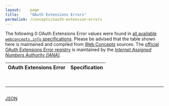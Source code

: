```yaml
---
layout:    page
title:     "OAuth Extensions Errors"
permalink: /concepts/oauth-extension-errors
---
```




The following 0 OAuth Extensions Error values were found in [all available `webconcepts.info` specifications](/specs). Please be advised that the table shown here is maintained and compiled from [Web Concepts](/) sources. The [official OAuth Extensions Error registry](http://www.iana.org/assignments/oauth-parameters/oauth-parameters.xhtml#extensions-error) is maintained by the [*Internet Assigned Numbers Authority (IANA)*](http://www.iana.org/).

OAuth Extensions Error | Specification
-------: | :-------

<br/>
<hr/>

<p style="float : left"><a href="oauth-extension-errors.json" title="JSON representing all values for this Web Concept">JSON</a></p>
